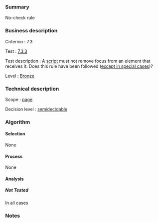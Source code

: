 ### Summary

No-check rule

### Business description

Criterion : 7.3

Test :
[7.3.3](http://www.accessiweb.org/index.php/accessiweb-22-english-version.html#test-7-3-3)

Test description : A
[script](http://www.accessiweb.org/index.php/glossary-76.html#mScript)
must not remove focus from an element that receives it. Does this rule
have been followed ([except in special
cases](http://www.accessiweb.org/index.php/glossary-76.html#cpCrit7-3 "Special cases for criterion 7.3"))?

Level : [Bronze](/en/category/rules-design/accessiweb-11/level/bronze)

### Technical description

Scope : [page](/en/category/rules-design/accessiweb-11/scope/page)

Decision level :
[semidecidable](/en/category/rules-design/accessiweb-11/decision-level/semidecidable)

### Algorithm

#### Selection

None

#### Process

None

#### Analysis

##### Not Tested

In all cases

### Notes


